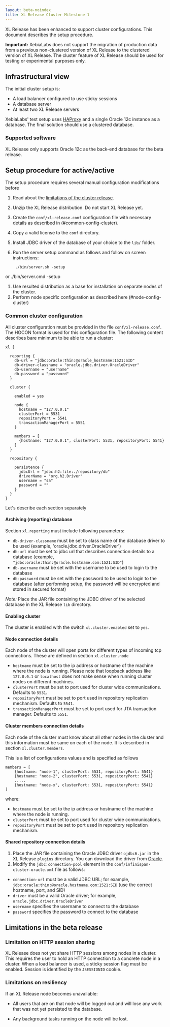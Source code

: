 ```yaml
---
layout: beta-noindex
title: XL Release Cluster Milestone 1
---
```


XL Release has been enhanced to support cluster configurations. This document describes the setup procedure.

**Important:** XebiaLabs does not support the migration of production data from a previous non-clustered version of XL Release to the clustered version of XL Release. The cluster feature of XL Release should be used for testing or experimental purposes only.

## Infrastructural view

The initial cluster setup is:

* A load balancer configured to use sticky sessions
* A database server
* At least two XL Release servers

XebiaLabs' test setup uses [HAProxy](http://www.haproxy.org/) and a single Oracle 12c instance as a database. The final solution should use a clustered database.

### Supported software

XL Release only supports Oracle 12c as the back-end database for the beta release.

## Setup procedure for active/active

The setup procedure requires several manual configuration modifications before

1. Read about the [limitations of the cluster release](#limitations-of-cluster).
1. Unzip the XL Release distribution. Do not start XL Release yet.
1. Create the `conf/xl-release.conf` configuration file with necessary details as described in (#common-config-cluster).
1. Copy a valid license to the `conf` directory.
1. Install JDBC driver of the database of your choice to the `lib/` folder.
1. Run the server setup command as follows and follow on screen instructions:

        ./bin/server.sh -setup
or
        ./bin/server.cmd -setup

1. Use resulted distribution as a base for installation on separate nodes of the cluster.
1. Perform node specific configuration as described here (#node-config-cluster)

### Common cluster configuration

All cluster configuration must be provided in the file `conf/xl-release.conf`. The HOCON format is used for this configuration file. The following content describes bare minimum to be able to run a cluster:

    xl {

      reporting {
        db-url = "jdbc:oracle:thin:@oracle_hostname:1521:SID"
        db-driver-classname = "oracle.jdbc.driver.OracleDriver"
        db-username = "username"
        db-password = "password"
      }

      cluster {

        enabled = yes

        node {
          hostname = "127.0.0.1"
          clusterPort = 5531
          repositoryPort = 5541
          transactionManagerPort = 5551
        }

        members = [
          {hostname: "127.0.0.1", clusterPort: 5531, repositoryPort: 5541}
        ]
      }

      repository {

        persistence {
          jdbcUrl = "jdbc:h2:file:./repository/db"
          driverName = "org.h2.Driver"
          username = "sa"
          password = ""
        }
      }
    }

Let's describe each section separately

#### Archiving (reporting) database

Section `xl.reporting` must include following parameters:

* `db-driver-classname` must be set to class name of the database driver to be used (example, 'oracle.jdbc.driver.OracleDriver')
* `db-url` must be set to jdbc url that describes connection details to a database (example, `"jdbc:oracle:thin:@oracle.hostname.com:1521:SID"`)
* `db-username` must be set with the username to be used to login to the database
* `db-password` must be set with the password to be used to login to the database (after performing setup, the password will be encrypted and stored in secured format)

*Note:* Place the JAR file containing the JDBC driver of the selected database in the XL Release `lib` directory.

#### Enabling cluster

The cluster is enabled with the switch `xl.cluster.enabled` set to `yes`.

#### Node connection details

Each node of the cluster will open ports for different types of incoming tcp connections. These are defined in section `xl.cluster.node`

* `hostname` must be set to the ip address or hostname of the machine where the node is running. Please note that loopback address like `127.0.0.1` or `localhost` does not make sense when running cluster nodes on different machines.
* `clusterPort` must be set to port used for cluster wide communications. Defaults to `5531`.
* `repositoryPort` must be set to port used in repository replication mechanism. Defaults to `5541`.
* `transactionManagerPort` must be set to port used for JTA transaction manager. Defaults to `5551`.

#### Cluster members connection details

Each node of the cluster must know about all other nodes in the cluster and this information must be same on each of the node. It is described in section `xl.cluster.members`.

This is a list of configurations values and is specified as follows

    members = [
        {hostname: "node-1", clusterPort: 5531, repositoryPort: 5541}
        {hostname: "node-2", clusterPort: 5531, repositoryPort: 5541}
        .....
        {hostname: "node-x", clusterPort: 5531, repositoryPort: 5541}
    ]

where:

* `hostname` must be set to the ip address or hostname of the machine where the node is running.
* `clusterPort` must be set to port used for cluster wide communications.
* `repositoryPort` must be set to port used in repository replication mechanism.

#### Shared repository connection details

1. Place the JAR file containing the Oracle JDBC driver `ojdbc6.jar` in the XL Release `plugins` directory. You can download the driver from [Oracle](http://www.oracle.com/technetwork/database/features/jdbc/jdbc-drivers-12c-download-1958347.html).
1. Modify the `jdbc:connection-pool` element in the `conf/infinispan-cluster-oracle.xml` file as follows:
  * `connection-url` must be a valid JDBC URL; for example, `jdbc:oracle:thin:@oracle.hostname.com:1521:SID` (use the correct hostname, port, and SID)
  * `driver` must be a valid Oracle driver; for example, `oracle.jdbc.driver.OracleDriver`
  * `username` specifies the username to connect to the database
  * `password` specifies the password to connect to the database


## Limitations in the beta release

### Limitation on HTTP session sharing

XL Release does not yet share HTTP sessions among nodes in a cluster. This requires the user to hold an HTTP connection to a concrete node in a cluster. When a load balancer is used, a sticky session flag must be enabled. Session is identified by the `JSESSIONID` cookie.

### Limitations on resiliency

If an XL Release node becomes unavailable:

* All users that are on that node will be logged out and will lose any work that was not yet persisted to the database.

* Any background tasks running on the node will be lost.
